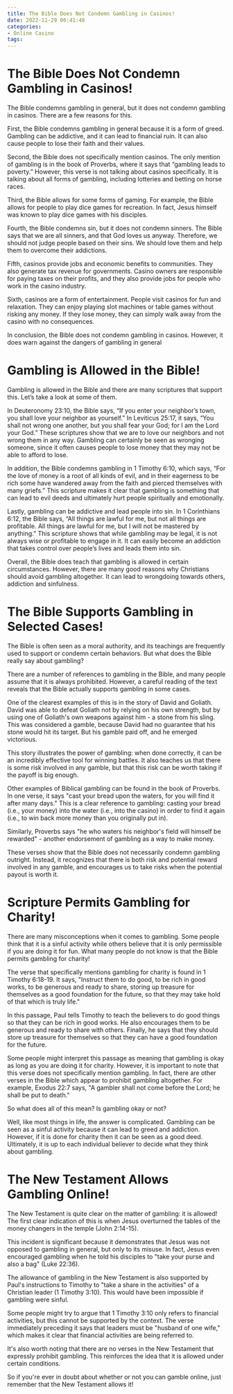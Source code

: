 ```yaml
---
title: The Bible Does Not Condemn Gambling in Casinos!
date: 2022-11-29 06:41:48
categories:
- Online Casino
tags:
---
```



#  The Bible Does Not Condemn Gambling in Casinos!

The Bible condemns gambling in general, but it does not condemn gambling in casinos. There are a few reasons for this.

First, the Bible condemns gambling in general because it is a form of greed. Gambling can be addictive, and it can lead to financial ruin. It can also cause people to lose their faith and their values.

Second, the Bible does not specifically mention casinos. The only mention of gambling is in the book of Proverbs, where it says that “gambling leads to poverty.” However, this verse is not talking about casinos specifically. It is talking about all forms of gambling, including lotteries and betting on horse races.

Third, the Bible allows for some forms of gaming. For example, the Bible allows for people to play dice games for recreation. In fact, Jesus himself was known to play dice games with his disciples.

Fourth, the Bible condemns sin, but it does not condemn sinners. The Bible says that we are all sinners, and that God loves us anyway. Therefore, we should not judge people based on their sins. We should love them and help them to overcome their addictions.

Fifth, casinos provide jobs and economic benefits to communities. They also generate tax revenue for governments. Casino owners are responsible for paying taxes on their profits, and they also provide jobs for people who work in the casino industry.

 Sixth, casinos are a form of entertainment. People visit casinos for fun and relaxation. They can enjoy playing slot machines or table games without risking any money. If they lose money, they can simply walk away from the casino with no consequences.

In conclusion, the Bible does not condemn gambling in casinos. However, it does warn against the dangers of gambling in general

#  Gambling is Allowed in the Bible!

Gambling is allowed in the Bible and there are many scriptures that support this. Let’s take a look at some of them.

In Deuteronomy 23:10, the Bible says, “If you enter your neighbor’s town, you shall love your neighbor as yourself.” In Leviticus 25:17, it says, “You shall not wrong one another, but you shall fear your God; for I am the Lord your God.” These scriptures show that we are to love our neighbors and not wrong them in any way. Gambling can certainly be seen as wronging someone, since it often causes people to lose money that they may not be able to afford to lose.

In addition, the Bible condemns gambling in 1 Timothy 6:10, which says, “For the love of money is a root of all kinds of evil, and in their eagerness to be rich some have wandered away from the faith and pierced themselves with many griefs.” This scripture makes it clear that gambling is something that can lead to evil deeds and ultimately hurt people spiritually and emotionally.

Lastly, gambling can be addictive and lead people into sin. In 1 Corinthians 6:12, the Bible says, “All things are lawful for me, but not all things are profitable. All things are lawful for me, but I will not be mastered by anything.” This scripture shows that while gambling may be legal, it is not always wise or profitable to engage in it. It can easily become an addiction that takes control over people’s lives and leads them into sin.

Overall, the Bible does teach that gambling is allowed in certain circumstances. However, there are many good reasons why Christians should avoid gambling altogether. It can lead to wrongdoing towards others, addiction and sinfulness.

#  The Bible Supports Gambling in Selected Cases!

The Bible is often seen as a moral authority, and its teachings are frequently used to support or condemn certain behaviors. But what does the Bible really say about gambling?

There are a number of references to gambling in the Bible, and many people assume that it is always prohibited. However, a careful reading of the text reveals that the Bible actually supports gambling in some cases.

One of the clearest examples of this is in the story of David and Goliath. David was able to defeat Goliath not by relying on his own strength, but by using one of Goliath's own weapons against him - a stone from his sling. This was considered a gamble, because David had no guarantee that his stone would hit its target. But his gamble paid off, and he emerged victorious.

This story illustrates the power of gambling: when done correctly, it can be an incredibly effective tool for winning battles. It also teaches us that there is some risk involved in any gamble, but that this risk can be worth taking if the payoff is big enough.

Other examples of Biblical gambling can be found in the book of Proverbs. In one verse, it says "cast your bread upon the waters, for you will find it after many days." This is a clear reference to gambling: casting your bread (i.e., your money) into the water (i.e., into the casino) in order to find it again (i.e., to win back more money than you originally put in).

Similarly, Proverbs says "he who waters his neighbor's field will himself be rewarded" - another endorsement of gambling as a way to make money.

These verses show that the Bible does not necessarily condemn gambling outright. Instead, it recognizes that there is both risk and potential reward involved in any gamble, and encourages us to take risks when the potential payout is worth it.

#  Scripture Permits Gambling for Charity!

There are many misconceptions when it comes to gambling. Some people think that it is a sinful activity while others believe that it is only permissible if you are doing it for fun. What many people do not know is that the Bible permits gambling for charity!

The verse that specifically mentions gambling for charity is found in 1 Timothy 6:18-19. It says, "Instruct them to do good, to be rich in good works, to be generous and ready to share, storing up treasure for themselves as a good foundation for the future, so that they may take hold of that which is truly life."

In this passage, Paul tells Timothy to teach the believers to do good things so that they can be rich in good works. He also encourages them to be generous and ready to share with others. Finally, he says that they should store up treasure for themselves so that they can have a good foundation for the future.

Some people might interpret this passage as meaning that gambling is okay as long as you are doing it for charity. However, it is important to note that this verse does not specifically mention gambling. In fact, there are other verses in the Bible which appear to prohibit gambling altogether. For example, Exodus 22:7 says, "A gambler shall not come before the Lord; he shall be put to death."

So what does all of this mean? Is gambling okay or not?

Well, like most things in life, the answer is complicated. Gambling can be seen as a sinful activity because it can lead to greed and addiction. However, if it is done for charity then it can be seen as a good deed. Ultimately, it is up to each individual believer to decide what they think about gambling.

#  The New Testament Allows Gambling Online!

The New Testament is quite clear on the matter of gambling: it is allowed! The first clear indication of this is when Jesus overturned the tables of the money changers in the temple (John 2:14-15).

This incident is significant because it demonstrates that Jesus was not opposed to gambling in general, but only to its misuse. In fact, Jesus even encouraged gambling when he told his disciples to "take your purse and also a bag" (Luke 22:36).

The allowance of gambling in the New Testament is also supported by Paul's instructions to Timothy to "take a share in the activities" of a Christian leader (1 Timothy 3:10). This would have been impossible if gambling were sinful.

Some people might try to argue that 1 Timothy 3:10 only refers to financial activities, but this cannot be supported by the context. The verse immediately preceding it says that leaders must be "husband of one wife," which makes it clear that financial activities are being referred to.

It's also worth noting that there are no verses in the New Testament that expressly prohibit gambling. This reinforces the idea that it is allowed under certain conditions.

So if you're ever in doubt about whether or not you can gamble online, just remember that the New Testament allows it!